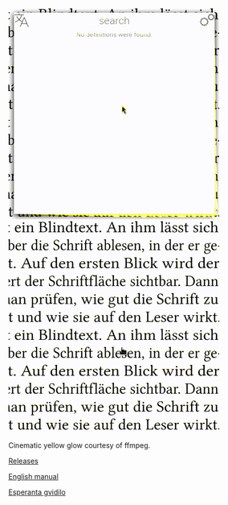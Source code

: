 ![Language selection video](./docs/langselect.gif) ![Definition video](./docs/definition.gif)

Cinematic yellow glow courtesy of ffmpeg.

[Releases](https://github.com/zvd2/wortserchilo-binaraj)

[English manual](./guide_en.md)

[Esperanta gvidilo](./guide_eo.md)
